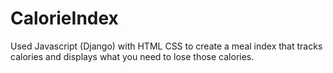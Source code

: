 # CalorieIndex
Used Javascript (Django) with HTML CSS to create a meal index that tracks calories and displays what you need to lose those calories.
